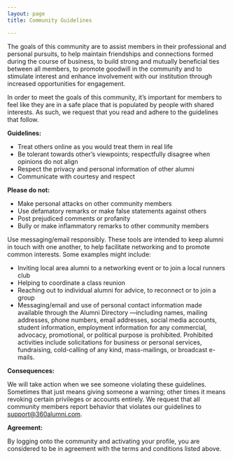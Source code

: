 ```yaml
---
layout: page
title: Community Guidelines

---
```


The goals of this community are to assist members in their professional and personal pursuits, to help maintain friendships and connections formed during the course of business, to build strong and mutually beneficial ties between all members, to promote goodwill in the community and to stimulate interest and enhance involvement with our institution through increased opportunities for engagement.

In order to meet the goals of this community, it’s important for members to feel like they are in a safe place that is populated by people with shared interests. As such, we request that you read and adhere to the guidelines that follow.

 
**Guidelines:**

* Treat others online as you would treat them in real life
* Be tolerant towards other’s viewpoints; respectfully disagree when opinions do not align
* Respect the privacy and personal information of other alumni
* Communicate with courtesy and respect

**Please do not:**

* Make personal attacks on other community members
* Use defamatory remarks or make false statements against others
* Post prejudiced comments or profanity
* Bully or make inflammatory remarks to other community members

Use messaging/email responsibly.  These tools are intended to keep alumni in touch with one another, to help facilitate networking and to promote common interests.  Some examples might include:

* Inviting local area alumni to a networking event or to join a local runners club
* Helping to coordinate a class reunion
* Reaching out to individual alumni for advice, to reconnect or to join a group
* Messaging/email and use of personal contact information made available through the Alumni Directory —including names, mailing addresses, phone numbers, email addresses, social media accounts, student information, employment information for any commercial, advocacy, promotional, or political purpose is prohibited. Prohibited activities include solicitations for business or personal services, fundraising, cold-calling of any kind, mass-mailings, or broadcast e-mails. 

**Consequences:**

We will take action when we see someone violating these guidelines. Sometimes that just means giving someone a warning; other times it means revoking certain privileges or accounts entirely. We request that all community members report behavior that violates our guidelines to support@360alumni.com.

**Agreement:**

By logging onto the community and activating your profile, you are considered to be in agreement with the terms and conditions listed above.